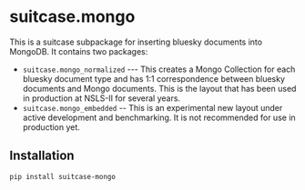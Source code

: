 # suitcase.mongo

This is a suitcase subpackage for inserting bluesky documents into MongoDB. It
contains two packages:

* `suitcase.mongo_normalized` --- This creates a Mongo Collection for each
  bluesky document type and has 1:1 correspondence between bluesky documents and
  Mongo documents. This is the layout that has been used in production at
  NSLS-II for several years.
* `suitcase.mongo_embedded` -- This is an experimental new layout under active
  development and benchmarking. It is not recommended for use in production yet.

## Installation

```
pip install suitcase-mongo
```
